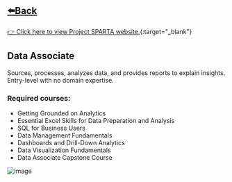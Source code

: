## [⬅️Back](./)
[👉 Click here to view Project SPARTA website.](https://sparta.dap.edu.ph/){:target="_blank"}

## Data Associate
Sources, processes, analyzes data, and provides reports to explain insights. Entry-level with no domain expertise.

### Required courses:
-  Getting Grounded on Analytics
-  Essential Excel Skills for Data Preparation and Analysis
-  SQL for Business Users
-  Data Management Fundamentals
-  Dashboards and Drill-Down Analytics
-  Data Visualization Fundamentals
-  Data Associate Capstone Course
  
![image](https://github.com/greatcyan/cyrus-baruc-data-analytics-portfolio/assets/95137493/7e9929ff-c3c8-4a49-aba7-8e16c191b42e)

